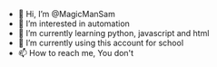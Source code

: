 - 👋 Hi, I’m @MagicManSam
- 👀 I’m interested in automation
- 🌱 I’m currently learning python, javascript and html
- 💞️ I’m currently using this account for school
- 📫 How to reach me, You don't

<!---
HelloWolord/HelloWolord is a ✨ special ✨ repository because its `README.md` (this file) appears on your GitHub profile.
You can click the Preview link to take a look at your changes.
--->
